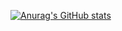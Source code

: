 [![Anurag's GitHub stats](https://github-readme-stats.vercel.app/api?username=AnejMajnik)](https://github.com/AnejMajnik/github-readme-stats)
